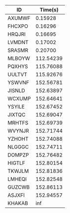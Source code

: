 |ID|Time(s)|
|-|-|
|AXUMWF|0.15928|
|FHCXPO|0.16296|
|HRQJRI|0.16695|
|LVMDNT|0.17002|
|SRASMR|0.20700|
|MLBOYW|112.54239|
|PQXHYS|115.76088|
|UULTVT|115.92676|
|YSWVNF|152.56781|
|JISNLD|152.63897|
|WCXUMP|152.64641|
|YSYILE|152.67452|
|JIXTQC|152.69047|
|MRHTFS|152.69739|
|WVYNJR|152.71744|
|YZHOHT|152.74088|
|NLGGGC|152.74711|
|DOMPZP|152.76482|
|HIGTLF|152.80154|
|TKWJLM|152.81836|
|LMHEQI|152.82548|
|GUZCWB|152.86113|
|ASJXFI|152.94557|
|KHAKAB|inf|
